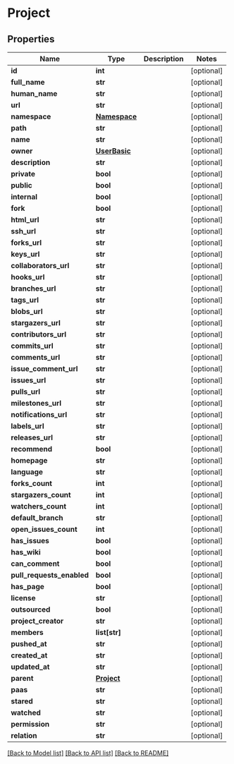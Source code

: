 # Project

## Properties
Name | Type | Description | Notes
------------ | ------------- | ------------- | -------------
**id** | **int** |  | [optional] 
**full_name** | **str** |  | [optional] 
**human_name** | **str** |  | [optional] 
**url** | **str** |  | [optional] 
**namespace** | [**Namespace**](Namespace.md) |  | [optional] 
**path** | **str** |  | [optional] 
**name** | **str** |  | [optional] 
**owner** | [**UserBasic**](UserBasic.md) |  | [optional] 
**description** | **str** |  | [optional] 
**private** | **bool** |  | [optional] 
**public** | **bool** |  | [optional] 
**internal** | **bool** |  | [optional] 
**fork** | **bool** |  | [optional] 
**html_url** | **str** |  | [optional] 
**ssh_url** | **str** |  | [optional] 
**forks_url** | **str** |  | [optional] 
**keys_url** | **str** |  | [optional] 
**collaborators_url** | **str** |  | [optional] 
**hooks_url** | **str** |  | [optional] 
**branches_url** | **str** |  | [optional] 
**tags_url** | **str** |  | [optional] 
**blobs_url** | **str** |  | [optional] 
**stargazers_url** | **str** |  | [optional] 
**contributors_url** | **str** |  | [optional] 
**commits_url** | **str** |  | [optional] 
**comments_url** | **str** |  | [optional] 
**issue_comment_url** | **str** |  | [optional] 
**issues_url** | **str** |  | [optional] 
**pulls_url** | **str** |  | [optional] 
**milestones_url** | **str** |  | [optional] 
**notifications_url** | **str** |  | [optional] 
**labels_url** | **str** |  | [optional] 
**releases_url** | **str** |  | [optional] 
**recommend** | **bool** |  | [optional] 
**homepage** | **str** |  | [optional] 
**language** | **str** |  | [optional] 
**forks_count** | **int** |  | [optional] 
**stargazers_count** | **int** |  | [optional] 
**watchers_count** | **int** |  | [optional] 
**default_branch** | **str** |  | [optional] 
**open_issues_count** | **int** |  | [optional] 
**has_issues** | **bool** |  | [optional] 
**has_wiki** | **bool** |  | [optional] 
**can_comment** | **bool** |  | [optional] 
**pull_requests_enabled** | **bool** |  | [optional] 
**has_page** | **bool** |  | [optional] 
**license** | **str** |  | [optional] 
**outsourced** | **bool** |  | [optional] 
**project_creator** | **str** |  | [optional] 
**members** | **list[str]** |  | [optional] 
**pushed_at** | **str** |  | [optional] 
**created_at** | **str** |  | [optional] 
**updated_at** | **str** |  | [optional] 
**parent** | [**Project**](Project.md) |  | [optional] 
**paas** | **str** |  | [optional] 
**stared** | **str** |  | [optional] 
**watched** | **str** |  | [optional] 
**permission** | **str** |  | [optional] 
**relation** | **str** |  | [optional] 

[[Back to Model list]](../README.md#documentation-for-models) [[Back to API list]](../README.md#documentation-for-api-endpoints) [[Back to README]](../README.md)

